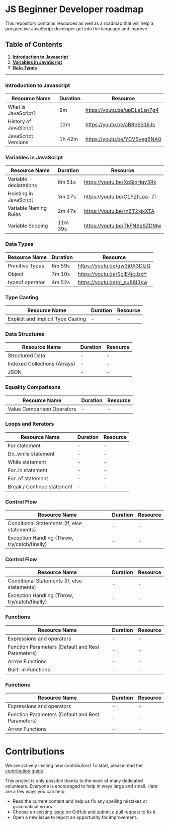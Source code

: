 # JS Beginner Developer roadmap
This repository contains resources as well as a roadmap that will help a prospective JavaScript developer get into the language and improve.

## Table of Contents

1. **[Introduction to Javascript](https://github.com/stackcollective/JS-beginner-developer-roadmap#Introduction-to-Javascript)**
2. **[Variables in JavaScript](https://github.com/stackcollective/JS-beginner-developer-roadmap#Variables-in-Javascript)**
3. **[Data Types](https://github.com/stackcollective/JS-beginner-developer-roadmap#Data-Types)**
------

### Introduction to Javascript
| Resource Name                             |Duration| Resource                                                |
|-------------------------------------------|--------|---------------------------------------------------------|
| What is JavaScript?                       | 9m     | https://youtu.be/upDLs1sn7g4                            |
| History of JavaScript                     | 12m    | https://youtu.be/aB8eSS1ilJs                            |
| JavaScript Versions                       | 1h 42m | https://youtu.be/YCV5vegBNA0                            |


### Variables in JavaScript
| Resource Name                   | Duration | Resource                                                |
|---------------------------------|----------|---------------------------------------------------------|
| Variable declarations           | 6m 51s   | https://youtu.be/XgSjoHgy3Rk                            |
| Hoisting in JavaScript          | 3m 27s   | https://youtu.be/C1PZh_ea-7I                            |
| Variable Naming Rules           | 2m 47s   | https://youtu.be/rn6T2xjxXTA                            |
| Variable Scoping                | 11m 39s  | https://youtu.be/TkFN6e9ZDMw                                 |


### Data Types
| Resource Name                                 |Duration| Resource                                     |
|-----------------------------------------------|--------|----------------------------------------------|
| Primitive Types                               | 6m 59s | https://youtu.be/qw3j0A3DIzQ                 |
| Object                                        | 7m 10s | https://youtu.be/SgjE4jcJzoY                 |
| typeof operator                               | 4m 52s | https://youtu.be/ol_su88I3kw                 |   


### Type Casting
| Resource Name                                          |Duration| Resource                     |
|--------------------------------------------------------|--------|------------------------------|
| Explicit and Implicit Type Casting                     | -      | -                            |


### Data Structures
| Resource Name                                          |Duration| Resource                                     |
|--------------------------------------------------------|--------|----------------------------------------------|
| Structured Data                                        | -      | -                                            |
| Indexed Collections (Arrays)                           | -      | -                                            |  
| JSON                                                   | -      | -                                            |


### Equality Comparisons
| Resource Name                                 |Duration| Resource                                     |
|-----------------------------------------------|--------|----------------------------------------------|
| Value Comparison Operators                    | -      | -                                            |


### Loops and Iterators
| Resource Name                                 |Duration| Resource                                     |
|-----------------------------------------------|--------|----------------------------------------------|
| For statement                                 | -      | -                                            |
| Do..while statement                           | -      | -                                            |
| While statement                               | -      | -                                            |
| For..in statement                             | -      | -                                            |
| For..of statement                             | -      | -                                            |
| Break / Continue statement                    | -      | -                                            |


### Control Flow
| Resource Name                                 |Duration| Resource                                      |
|-----------------------------------------------|--------|---------------------------------------------- |
| Conditional Statements (If, else statements)  | -      | -                                             |
| Exception Handling (Throw, try/catch/finally) | -      | -                                             |


### Control Flow
| Resource Name                                 |Duration| Resource                                      |
|-----------------------------------------------|--------|-----------------------------------------------|
| Conditional Statements (If, else statements)  | -      | -                                             |
| Exception Handling (Throw, try/catch/finally) | -      | -                                             |


### Functions
| Resource Name                                      |Duration| Resource                                   |
|----------------------------------------------------|--------|--------------------------------------------|
| Expressions and operators                          | -      | -                                            |
| Function Parameters (Default and Rest Parameters)  | -      | -                                            |
| Arrow Functions                                    | -      | -                                            |
| Built-in Functions                                 | -      | -                                            |


### Functions
| Resource Name                                      |Duration| Resource                                     |
|----------------------------------------------------|--------|----------------------------------------------|
| Expressions and operators                          | -     | -                                             |
| Function Parameters (Default and Rest Parameters)  | -     | -                                             |
| Arrow Functions                                    | -     | -                                             |


# Contributions

We are actively inviting new contributors! To start, please read the [contribution guide](CONTRIBUTING.md).

This project is only possible thanks to the work of many dedicated volunteers. Everyone is encouraged to help in ways large and small. Here are a few ways you can help:

- Read the current content and help us fix any spelling mistakes or grammatical errors.
- Choose an existing [issue](https://github.com/stackcollective/JS-beginner-developer-roadmap) on GitHub and submit a pull request to fix it.
- Open a new issue to report an opportunity for improvement.